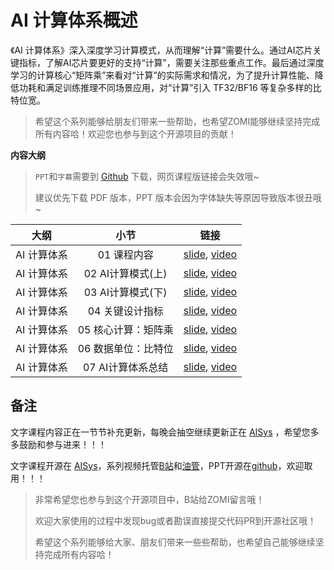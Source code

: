 <!--Copyright © ZOMI 适用于[License](https://github.com/chenzomi12/DeepLearningSystem)版权许可-->

# AI 计算体系概述

《AI 计算体系》深入深度学习计算模式，从而理解“计算”需要什么。通过AI芯片关键指标，了解AI芯片要更好的支持“计算”，需要关注那些重点工作。最后通过深度学习的计算核心“矩阵乘”来看对“计算”的实际需求和情况，为了提升计算性能、降低功耗和满足训练推理不同场景应用，对“计算”引入 TF32/BF16 等复杂多样的比特位宽。

> 希望这个系列能够给朋友们带来一些帮助，也希望ZOMI能够继续坚持完成所有内容哈！欢迎您也参与到这个开源项目的贡献！

**内容大纲**

> `PPT`和`字幕`需要到 [Github](https://github.com/chenzomi12/DeepLearningSystem) 下载，网页课程版链接会失效哦~
>
> 建议优先下载 PDF 版本，PPT 版本会因为字体缺失等原因导致版本很丑哦~

| 大纲 | 小节 | 链接|
|:--:|:--:|:--:|
| AI 计算体系 | 01 课程内容| [slide](./01.introduction), [video](https://www.bilibili.com/video/BV1DX4y1D7PC/) |
| AI 计算体系 | 02 AI计算模式(上) | [slide](./02.constraints.pdf), [video](https://www.bilibili.com/video/BV17x4y1T7Cn/) |
| AI 计算体系 | 03 AI计算模式(下) | [slide](./03.mobile_parallel.pdf), [video](https://www.bilibili.com/video/BV1754y1M78X/) |
| AI 计算体系 | 04 关键设计指标| [slide](./04.metrics.pdf), [video](https://www.bilibili.com/video/BV1qL411o7S9/) |
| AI 计算体系 | 05 核心计算：矩阵乘| [slide](./05.matrix.pdf), [video](https://www.bilibili.com/video/BV1ak4y1h7mp/) |
| AI 计算体系 | 06 数据单位：比特位 | [slide](./06.bit_width.pdf), [video](https://www.bilibili.com/video/BV1WT411k724/) |
| AI 计算体系 | 07 AI计算体系总结| [slide](./07.summary.pdf), [video](https://www.bilibili.com/video/BV1j54y1T7ii/) |

## 备注

文字课程内容正在一节节补充更新，每晚会抽空继续更新正在 [AISys](https://chenzomi12.github.io/) ，希望您多多鼓励和参与进来！！！

文字课程开源在 [AISys](https://chenzomi12.github.io/)，系列视频托管[B站](https://space.bilibili.com/517221395)和[油管](https://www.youtube.com/@ZOMI666/videos)，PPT开源在[github](https://github.com/chenzomi12/DeepLearningSystem)，欢迎取用！！！

> 非常希望您也参与到这个开源项目中，B站给ZOMI留言哦！
>
> 欢迎大家使用的过程中发现bug或者勘误直接提交代码PR到开源社区哦！
>
> 希望这个系列能够给大家、朋友们带来一些些帮助，也希望自己能够继续坚持完成所有内容哈！
